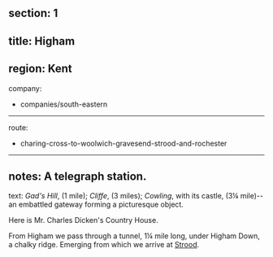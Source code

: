 section: 1
----
title: Higham
----
region: Kent
----
company:
- companies/south-eastern
----
route:
- charing-cross-to-woolwich-gravesend-strood-and-rochester
----
notes: A telegraph station.
----
text: *Gad's Hill*, (1 mile); *Cliffe*, (3 miles); *Cowling*, with its castle, (3¼ mile)--an embattled gateway forming a picturesque object.

Here is Mr. Charles Dicken's Country House.

From Higham we pass through a tunnel, 1¼ mile long, under Higham Down, a chalky ridge. Emerging from which we arrive at [Strood](/stations/strood).
